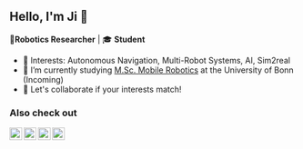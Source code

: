 ## Hello, I'm Ji 👋
🤖<b>Robotics Researcher</b> | 🎓 <b>Student</b> 
- 🔭 Interests: Autonomous Navigation, Multi-Robot Systems, AI, Sim2real
- 🌱 I’m currently studying <a href ="https://www.moro.uni-bonn.de/">M.Sc. Mobile Robotics</a> at the University of Bonn (Incoming)
- 🤝 Let's collaborate if your interests match!

### Also check out
<!-- shields.io
[![Google Scholar](https://img.shields.io/badge/Scholar-Profile-lightgrey?logo=googlescholar)](google_scholar)
[![LinkedIn](https://img.shields.io/badge/LinkedIn-Profile-blue?logo=linkedin)](linkedin) 
-->

[<img align="left" alt="Website" width="22px" src="https://github.com/user-attachments/assets/f596d256-00ca-48a0-9a18-9ad14fc1b517" />][website]
[<img align="left" alt="Email" width="22px" src="https://github.com/user-attachments/assets/9ac07690-5b3c-4500-9a26-0e9b0a4194b8" />][email]
[<img align="left" alt="Google Scholar" width="22px" src="https://upload.wikimedia.org/wikipedia/commons/c/c7/Google_Scholar_logo.svg" />][google_scholar]
[<img align="left" alt="LinkedIn" width="22px" src="https://cdn-icons-png.flaticon.com/512/174/174857.png" />][linkedin]

[website]: https://seekbot.github.io/
[email]: mailto:s78jjeon@uni-bonn.de
[linkedin]: https://www.linkedin.com/in/ji-jeong/
[google_scholar]: https://scholar.google.com/citations?user=P9a8uqoAAAAJ&hl=en&oi=ao

<!--
**seekbot/seekbot** is a ✨ _special_ ✨ repository because its `README.md` (this file) appears on your GitHub profile.

Here are some ideas to get you started:

- 🔭 I’m currently working on ...
- 🌱 I’m currently learning ...
- 👯 I’m looking to collaborate on ...
- 🤔 I’m looking for help with ...
- 💬 Ask me about ...
- 📫 How to reach me: ...
- 😄 Pronouns: ...
- ⚡ Fun fact: ...
-->
